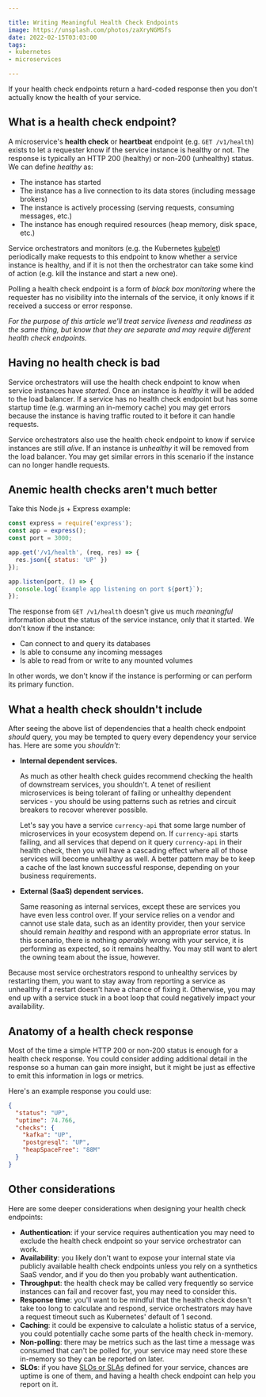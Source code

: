 ```yaml
---

title: Writing Meaningful Health Check Endpoints
image: https://unsplash.com/photos/zaXryNGMSfs
date: 2022-02-15T03:03:00
tags:
- kubernetes
- microservices

---
```


If your health check endpoints return a hard-coded response then you don't actually know the health of your service.

## What is a health check endpoint?

A microservice's **health check** or **heartbeat** endpoint (e.g. `GET /v1/health`) exists to let a requester know if the service instance is healthy or not. The response is typically an HTTP 200 (healthy) or non-200 (unhealthy) status. We can define _healthy_ as:

- The instance has started
- The instance has a live connection to its data stores (including message brokers)
- The instance is actively processing (serving requests, consuming messages, etc.)
- The instance has enough required resources (heap memory, disk space, etc.)

Service orchestrators and monitors (e.g. the Kubernetes [kubelet](https://kubernetes.io/docs/reference/command-line-tools-reference/kubelet/)) periodically make requests to this endpoint to know whether a service instance is healthy, and if it is not then the orchestrator can take some kind of action (e.g. kill the instance and start a new one).

Polling a health check endpoint is a form of _black box monitoring_ where the requester has no visibility into the internals of the service, it only knows if it received a success or error response.

_For the purpose of this article we'll treat service liveness and readiness as the same thing, but know that they are separate and may require different health check endpoints._

## Having no health check is bad

Service orchestrators will use the health check endpoint to know when service instances have _started_. Once an instance is _healthy_ it will be added to the load balancer. If a service has no health check endpoint but has some startup time (e.g. warming an in-memory cache) you may get errors because the instance is having traffic routed to it before it can handle requests.

Service orchestrators also use the health check endpoint to know if service instances are still _alive_. If an instance is _unhealthy_ it will be removed from the load balancer. You may get similar errors in this scenario if the instance can no longer handle requests.

## Anemic health checks aren't much better

Take this Node.js + Express example:

```javascript
const express = require('express');
const app = express();
const port = 3000;

app.get('/v1/health', (req, res) => {
  res.json({ status: 'UP' })
});

app.listen(port, () => {
  console.log(`Example app listening on port ${port}`);
});
```

The response from `GET /v1/health` doesn't give us much _meaningful_ information about the status of the service instance, only that it started. We don't know if the instance:

- Can connect to and query its databases
- Is able to consume any incoming messages
- Is able to read from or write to any mounted volumes

In other words, we don't know if the instance is performing or can perform its primary function.

## What a health check shouldn't include

After seeing the above list of dependencies that a health check endpoint _should_ query, you may be tempted to query every dependency your service has. Here are some you _shouldn't_:

- **Internal dependent services.**

  As much as other health check guides recommend checking the health of downstream services, you shouldn't. A tenet of resilient microservices is being tolerant of failing or unhealthy dependent services - you should be using patterns such as retries and circuit breakers to recover wherever possible.

  Let's say you have a service `currency-api` that some large number of microservices in your ecosystem depend on. If `currency-api` starts failing, and all services that depend on it query `currency-api` in their health check, then you will have a cascading effect where all of those services will become unhealthy as well. A better pattern may be to keep a cache of the last known successful response, depending on your business requirements.

- **External (SaaS) dependent services.**

  Same reasoning as internal services, except these are services you have even less control over. If your service relies on a vendor and cannot use stale data, such as an identity provider, then your service should remain _healthy_ and respond with an appropriate error status. In this scenario, there is nothing _operably_ wrong with your service, it is performing as expected, so it remains healthy. You may still want to alert the owning team about the issue, however.

Because most service orchestrators respond to unhealthy services by restarting them, you want to stay away from reporting a service as unhealthy if a restart doesn't have a chance of fixing it. Otherwise, you may end up with a service stuck in a boot loop that could negatively impact your availability.

## Anatomy of a health check response

Most of the time a simple HTTP 200 or non-200 status is enough for a health check response. You could consider adding additional detail in the response so a human can gain more insight, but it might be just as effective to emit this information in logs or metrics.

Here's an example response you could use:

```json
{
  "status": "UP",
  "uptime": 74.766,
  "checks": {
    "kafka": "UP",
    "postgresql": "UP",
    "heapSpaceFree": "88M"
  }
}
```

## Other considerations

Here are some deeper considerations when designing your health check endpoints:

- **Authentication**: if your service requires authentication you may need to exclude the health check endpoint so your service orchestrator can work.
- **Availability**: you likely don't want to expose your internal state via publicly available health check endpoints unless you rely on a synthetics SaaS vendor, and if you do then you probably want authentication.
- **Throughput**: the health check may be called very frequently so service instances can fail and recover fast, you may need to consider this.
- **Response time**: you'll want to be mindful that the health check doesn't take too long to calculate and respond, service orchestrators may have a request timeout such as Kubernetes' default of 1 second.
- **Caching**: it could be expensive to calculate a holistic status of a service, you could potentially cache some parts of the health check in-memory.
- **Non-polling**: there may be metrics such as the last time a message was consumed that can't be polled for, your service may need store these in-memory so they can be reported on later.
- **SLOs**: if you have [SLOs or SLAs](/blog/slis-slos-and-slas-what-are-they/) defined for your service, chances are uptime is one of them, and having a health check endpoint can help you report on it.
